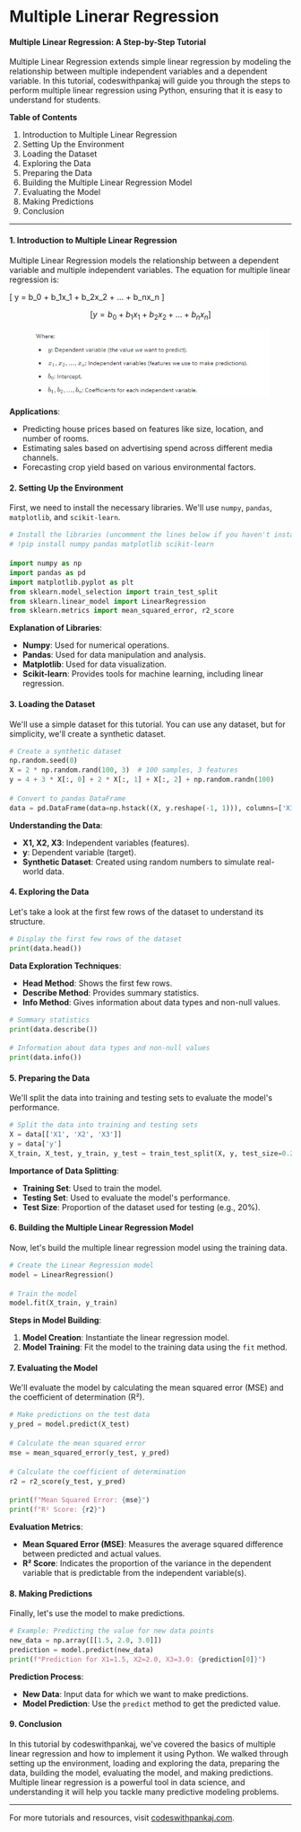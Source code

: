 # Multiple Linerar Regression

#### Multiple Linear Regression: A Step-by-Step Tutorial

Multiple Linear Regression extends simple linear regression by modeling the relationship between multiple independent variables and a dependent variable. In this tutorial, codeswithpankaj will guide you through the steps to perform multiple linear regression using Python, ensuring that it is easy to understand for students.

**Table of Contents**

1. Introduction to Multiple Linear Regression
2. Setting Up the Environment
3. Loading the Dataset
4. Exploring the Data
5. Preparing the Data
6. Building the Multiple Linear Regression Model
7. Evaluating the Model
8. Making Predictions
9. Conclusion

***

#### 1. Introduction to Multiple Linear Regression

Multiple Linear Regression models the relationship between a dependent variable and multiple independent variables. The equation for multiple linear regression is:

\[ y = b\_0 + b\_1x\_1 + b\_2x\_2 + ... + b\_nx\_n ]



$$
[ y = b_0 + b_1x_1 + b_2x_2 + ... + b_nx_n ]
$$

<figure><img src="../.gitbook/assets/image (1) (1).png" alt=""><figcaption></figcaption></figure>

**Applications**:

* Predicting house prices based on features like size, location, and number of rooms.
* Estimating sales based on advertising spend across different media channels.
* Forecasting crop yield based on various environmental factors.

#### 2. Setting Up the Environment

First, we need to install the necessary libraries. We'll use `numpy`, `pandas`, `matplotlib`, and `scikit-learn`.

```python
# Install the libraries (uncomment the lines below if you haven't installed them yet)
# !pip install numpy pandas matplotlib scikit-learn

import numpy as np
import pandas as pd
import matplotlib.pyplot as plt
from sklearn.model_selection import train_test_split
from sklearn.linear_model import LinearRegression
from sklearn.metrics import mean_squared_error, r2_score
```

**Explanation of Libraries**:

* **Numpy**: Used for numerical operations.
* **Pandas**: Used for data manipulation and analysis.
* **Matplotlib**: Used for data visualization.
* **Scikit-learn**: Provides tools for machine learning, including linear regression.

#### 3. Loading the Dataset

We'll use a simple dataset for this tutorial. You can use any dataset, but for simplicity, we'll create a synthetic dataset.

```python
# Create a synthetic dataset
np.random.seed(0)
X = 2 * np.random.rand(100, 3)  # 100 samples, 3 features
y = 4 + 3 * X[:, 0] + 2 * X[:, 1] + X[:, 2] + np.random.randn(100)

# Convert to pandas DataFrame
data = pd.DataFrame(data=np.hstack((X, y.reshape(-1, 1))), columns=['X1', 'X2', 'X3', 'y'])
```

**Understanding the Data**:

* **X1, X2, X3**: Independent variables (features).
* **y**: Dependent variable (target).
* **Synthetic Dataset**: Created using random numbers to simulate real-world data.

#### 4. Exploring the Data

Let's take a look at the first few rows of the dataset to understand its structure.

```python
# Display the first few rows of the dataset
print(data.head())
```

**Data Exploration Techniques**:

* **Head Method**: Shows the first few rows.
* **Describe Method**: Provides summary statistics.
* **Info Method**: Gives information about data types and non-null values.

```python
# Summary statistics
print(data.describe())

# Information about data types and non-null values
print(data.info())
```

#### 5. Preparing the Data

We'll split the data into training and testing sets to evaluate the model's performance.

```python
# Split the data into training and testing sets
X = data[['X1', 'X2', 'X3']]
y = data['y']
X_train, X_test, y_train, y_test = train_test_split(X, y, test_size=0.2, random_state=0)
```

**Importance of Data Splitting**:

* **Training Set**: Used to train the model.
* **Testing Set**: Used to evaluate the model's performance.
* **Test Size**: Proportion of the dataset used for testing (e.g., 20%).

#### 6. Building the Multiple Linear Regression Model

Now, let's build the multiple linear regression model using the training data.

```python
# Create the Linear Regression model
model = LinearRegression()

# Train the model
model.fit(X_train, y_train)
```

**Steps in Model Building**:

1. **Model Creation**: Instantiate the linear regression model.
2. **Model Training**: Fit the model to the training data using the `fit` method.

#### 7. Evaluating the Model

We'll evaluate the model by calculating the mean squared error (MSE) and the coefficient of determination (R²).

```python
# Make predictions on the test data
y_pred = model.predict(X_test)

# Calculate the mean squared error
mse = mean_squared_error(y_test, y_pred)

# Calculate the coefficient of determination
r2 = r2_score(y_test, y_pred)

print(f"Mean Squared Error: {mse}")
print(f"R² Score: {r2}")
```

**Evaluation Metrics**:

* **Mean Squared Error (MSE)**: Measures the average squared difference between predicted and actual values.
* **R² Score**: Indicates the proportion of the variance in the dependent variable that is predictable from the independent variable(s).

#### 8. Making Predictions

Finally, let's use the model to make predictions.

```python
# Example: Predicting the value for new data points
new_data = np.array([[1.5, 2.0, 3.0]])
prediction = model.predict(new_data)
print(f"Prediction for X1=1.5, X2=2.0, X3=3.0: {prediction[0]}")
```

**Prediction Process**:

* **New Data**: Input data for which we want to make predictions.
* **Model Prediction**: Use the `predict` method to get the predicted value.

#### 9. Conclusion

In this tutorial by codeswithpankaj, we've covered the basics of multiple linear regression and how to implement it using Python. We walked through setting up the environment, loading and exploring the data, preparing the data, building the model, evaluating the model, and making predictions. Multiple linear regression is a powerful tool in data science, and understanding it will help you tackle many predictive modeling problems.

***

For more tutorials and resources, visit [codeswithpankaj.com](https://codeswithpankaj.com).

